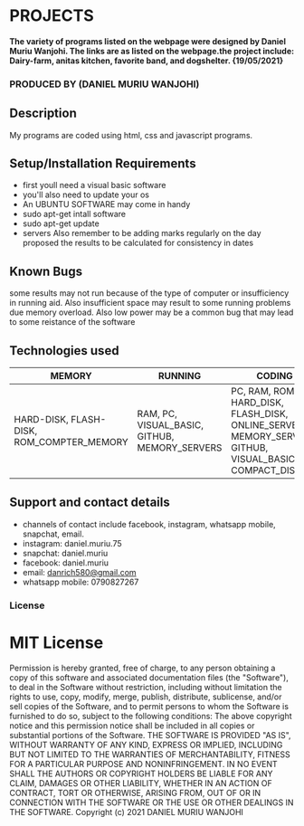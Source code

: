 # PROJECTS
#### The variety of programs listed on the webpage were designed by Daniel Muriu Wanjohi. The links are as listed on the webpage.the project include: Dairy-farm, anitas kitchen, favorite band, and dogshelter.  {19/05/2021}

### PRODUCED BY (DANIEL MURIU WANJOHI)

## Description
 My programs are coded using html, css and javascript programs.
## Setup/Installation Requirements
* first youll need a visual basic software
* you'll also need to update your os
* An UBUNTU SOFTWARE may come in handy
* sudo apt-get intall software
* sudo apt-get update
* servers
Also remember to be adding marks regularly on the day proposed the results to be calculated for consistency in dates
## Known Bugs
some results may not run because of the type of computer or insufficiency in running aid. Also insufficient space may result to some running problems due memory overload. Also low power may be a common bug that may lead to some reistance of the software
## Technologies used
|MEMORY|RUNNING|CODING|TESTING|SHARING|
|---|---|---|---|---|
|HARD-DISK, FLASH-DISK, ROM_COMPTER_MEMORY|RAM, PC, VISUAL_BASIC, GITHUB, MEMORY_SERVERS|PC, RAM, ROM, HARD_DISK, FLASH_DISK, ONLINE_SERVERS, MEMORY_SERVERS, GITHUB, VISUAL_BASIC, COMPACT_DISK|PC, GITHUB, RAM, ROM, HARD_DISK, COMPACT_DISK, VISUAL_BASIC, GITHUB, MEMORY_SERVERS, ONLINE_SERVERS|ONLINE_SERVERS, HARD_DISK, GITHUB|
## Support and contact details
* channels of contact include facebook, instagram, whatsapp mobile, snapchat, email.
* instagram: daniel.muriu.75
* snapchat: daniel.muriu
* facebook: daniel.muriu
* email: danrich580@gmail.com
* whatsapp mobile: 0790827267
### License
# MIT License
Permission is hereby granted, free of charge, to any person obtaining a copy of this software and associated documentation files (the "Software"), to deal in the Software without restriction, including without limitation the rights to use, copy, modify, merge, publish, distribute, sublicense, and/or sell copies of the Software, and to permit persons to whom the Software is furnished to do so, subject to the following conditions:
The above copyright notice and this permission notice shall be included in all copies or substantial portions of the Software.
THE SOFTWARE IS PROVIDED "AS IS", WITHOUT WARRANTY OF ANY KIND, EXPRESS OR IMPLIED, INCLUDING BUT NOT LIMITED TO THE WARRANTIES OF MERCHANTABILITY, FITNESS FOR A PARTICULAR PURPOSE AND NONINFRINGEMENT. IN NO EVENT SHALL THE AUTHORS OR COPYRIGHT HOLDERS BE LIABLE FOR ANY CLAIM, DAMAGES OR OTHER LIABILITY, WHETHER IN AN ACTION OF CONTRACT, TORT OR OTHERWISE, ARISING FROM, OUT OF OR IN CONNECTION WITH THE SOFTWARE OR THE USE OR OTHER DEALINGS IN THE SOFTWARE.
Copyright (c) 2021 DANIEL MURIU WANJOHI
